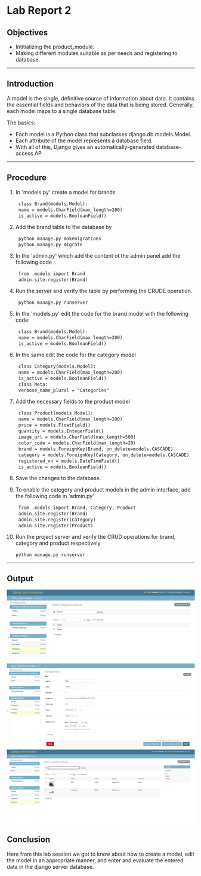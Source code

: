 # Lab Report 2

## Objectives

* Intitializing the product_module.
* Making different modules suitable as per needs and registering to database.

***

## Introduction 

A model is the single, definitive source of information about data. It contains the essential fields and behaviors of the data that is being stored. Generally, each model maps to a single database table.

The basics:

* Each model is a Python class that subclasses django.db.models.Model.
* Each attribute of the model represents a database field.
* With all of this, Django gives an automatically-generated database-access AP

***

## Procedure

1. In 'models.py' create a model for brands

        class Brand(models.Model):
        name = models.CharField(max_length=200)
        is_active = models.BooleanField()

2. Add the brand table to the database by

        python manage.py makemigrations
        python manage.py migrate

3. In the 'admin.py' which add the content ot the admin panel add the following code :

        from .models import Brand
        admin.site.register(Brand)

4. Run the server and verify the table by performing the CRUDE operation.

        python manage.py runserver 

5. In the 'models.py' edit the code for the brand model with the following code:

        class Brand(models.Model):
        name = models.CharField(max_length=200)
        is_active = models.BooleanField()

6. In the same edit the code for the category model

        class Category(models.Model):
        name = models.CharField(max_length=200)
        is_active = models.BooleanField()
        class Meta:
        verbose_name_plural = "Categories"

7. Add the necessary fields to the product model

        class Product(models.Model):
        name = models.CharField(max_length=200)
        price = models.FloatField()
        quantity = models.IntegerField()
        image_url = models.CharField(max_length=500)
        color_code = models.CharField(max_length=20)
        brand = models.ForeignKey(Brand, on_delete=models.CASCADE)
        category = models.ForeignKey(Category, on_delete=models.CASCADE)
        registered_on = models.DateTimeField()
        is_active = models.BooleanField()

8. Save the changes to the database. 

9. To enable the category and product models in the admin interface, add the following code in 'admin.py'

        from .models import Brand, Category, Product
        admin.site.register(Brand)
        admin.site.register(Category)
        admin.site.register(Product)

10. Run the project server and verify the CRUD operations for brand, category and product respectively

        python manage.py runserver

***

## Output 

![](https://github.com/manishchaulagain1/ecommerce_manishchaulagain/blob/main/lab_manual/lab2/assets/lab2.1.png)
![](https://github.com/manishchaulagain1/ecommerce_manishchaulagain/blob/main/lab_manual/lab2/assets/lab2.2.png)
![](https://github.com/manishchaulagain1/ecommerce_manishchaulagain/blob/main/lab_manual/lab2/assets/lab2.3.png)

## Conclusion

Here from this lab session we got to know about how to create a model, edit the model in an appropriate manner, and enter and evaluate the entered data in the django server database.